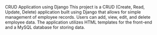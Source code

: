 CRUD Application using Django
This project is a CRUD (Create, Read, Update, Delete) application built using Django that allows for simple management of employee records. Users can add, view, edit, and delete employee data. The application utilizes HTML templates for the front-end and a MySQL database for storing data.
